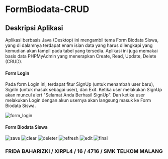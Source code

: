 # FormBiodata-CRUD

## Deskripsi Aplikasi
Aplikasi berbasis Java (Desktop) ini mengambil tema Form Biodata Siswa, yang di dalamnya terdapat enam isian data yang harus dilengkapi yang kemudian akan tampil pada tabel yang tersedia. Aplikasi ini juga memakai basis data PHPMyAdmin yang menerapkan Create, Read, Update, Delete (CRUD).

#### Form Login
Pada form Login ini, terdapat fitur SignUp (untuk menambah user baru), SignIn (untuk masuk sebagai user), dan Exit. Ketika user melakukan SignUp akan muncul alert "Selamat Anda Berhasil SignUp". Dan ketika user melakukan Login dengan akun usernya akan langsung masuk ke Form Biodata Siswa.

![form_login](https://cloud.githubusercontent.com/assets/22098189/23578768/d665d8c8-0110-11e7-9bcf-fa11b982dbe9.jpg)

#### Form Biodata Siswa
![save](https://cloud.githubusercontent.com/assets/22098189/23578911/ec641cea-0113-11e7-9f91-b117d52d48fc.JPG)
![clear](https://cloud.githubusercontent.com/assets/22098189/23578912/ec707fa8-0113-11e7-894e-49b44a197619.JPG)
![deleter](https://cloud.githubusercontent.com/assets/22098189/23578915/ec7bc390-0113-11e7-880f-9fc52fdf73db.JPG)
![refresh](https://cloud.githubusercontent.com/assets/22098189/23578916/ec7c83e8-0113-11e7-8f8a-231f1b6399d5.JPG)
![edit](https://cloud.githubusercontent.com/assets/22098189/23578913/ec715784-0113-11e7-9a87-d7272ae0af1c.JPG)
![final](https://cloud.githubusercontent.com/assets/22098189/23578914/ec75f302-0113-11e7-966e-c540aba610ba.JPG)

### FRIDA BAHARIZKI / XIRPL4 / 16 / 4716 / SMK TELKOM MALANG
